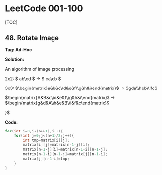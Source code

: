 # LeetCode 001-100



[TOC]



## 48. Rotate Image

**Tag: Ad-Hoc**

**Solution:**

An algorithm of image processing

2x2:  $ ab\\cd $  -> $ ca\\db $



3x3: $\begin{matrix}a&b&c\\d&e&f\\g&h&i\end{matrix}$ -> $gda\\heb\\ifc$

$\begin{matrix}A&B&c\\d&e&f\\g&h&i\end{matrix}$ ->  $\begin{matrix}g&d&A\\h&e&B\\i&f&c\end{matrix}$







}$

**Code:**

```c++
for(int i=0;i<(n>>1);i++){
    for(int j=0;j<(n+1)/2;j++){
        int tmp=matrix[i][j];
        matrix[i][j]=matrix[n-1-j][i];
        matrix[n-1-j][i]=matrix[n-1-i][n-1-j];
        matrix[n-1-i][n-1-j]=matrix[j][n-1-i];
        matrix[j][n-1-i]=tmp;
    }
}
```

